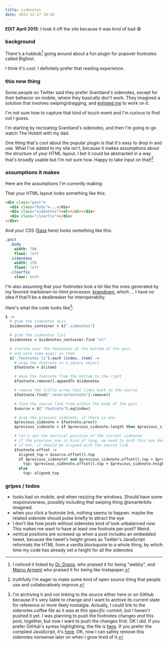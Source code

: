```yaml
---
title: sidenotes
date: 2013-12-27 18:43
---
```


**EDIT April 2015**: I took it off the site because it was kind of bad :smile:

### background

There's a hubbub[^hubbub] going around about a fun plugin for popover footnotes called Bigfoot.

[^hubbub]: I noticed it linked by [Dr. Drang](http://www.leancrew.com/all-this/2013/12/tweaking-bigfoot-footnotes/), who praised it for being "webby", and [Marco Arment](http://www.marco.org/2013/12/15/bigfoot) who praised it for being like Instapaper.

I think it's cool. I definitely prefer that reading experience.

### this new thing

Some people on Twitter said they prefer Grantland's sidenotes, except for their behavior on mobile, where they basically don't work. They imagined a solution that involves swiping/dragging, and [enlisted me](https://twitter.com/RagingTBolt/statuses/416606618197843969) to work on it.

I'm not sure how to capture that kind of touch event and I'm curious to find out I guess.

I'm starting by recreating Grantland's sidenotes, and then I'm going to go watch The Hobbit with my dad.

One thing that's cool about the popular plugin is that it's easy to drop in and use. What I've added to my site isn't, because it makes assumptions about the structure of your HTML layout. I bet it could be abstracted in a way that's broadly usable but I'm not sure how. Happy to take input on that![^opensource]

[^opensource]: truthfully I'm eager to make some kind of open source thing that people use and collaboratively improve.

### assumptions it makes

Here are the assumptions I'm currently making:

That your HTML layout looks something like this:

```html
<div class="post">
  <div class="body">...</div>
  <div class="sidenotes"><ol></ol></div>
  <div class="clearfix"></div>
</div>
```

And your CSS ([Sass](http://sass-lang.com/) here) looks something like this:

```sass
.post
  .body
    width: 70%
    float: left
  .sidenotes
    width: 25%
    float: left
  .clearfix
    clear: both
```

I'm also assuming that your footnotes look a lot like the ones generated by my favored markdown-to-html processor, [kramdown](http://kramdown.gettalong.org/), which ... I have *no* idea if that'll be a dealbreaker for interoperablity.

Here's what the code looks like[^nostalgia]:

[^nostalgia]: I'm archiving it and not linking to the source either here or on GitHub because it's very liable to change and I want to archive its current state for reference or more likely nostalgia. Actually, I *could* link to the sidenotes.coffee file as it was at *this specific commit*, but I haven't pushed it yet. I was planning to push the footnotes changes *and* this post, together, but now I want to push the changes first. OK I did. If you prefer GitHub's syntax highlighting, the file is [here][ghcoffee]. If you prefer the compiled JavaScript, it's [here][ghjs]. OK, now I can safely remove this sidenotes nonsense later on when I grow tired of it.

[ghcoffee]: https://github.com/hardscrabble/hardscrabble.github.io/blob/aba3d7fe860880cf9bd1ae93b16652b11b5d5177/_coffee/sidenotes.coffee
[ghjs]: https://github.com/hardscrabble/hardscrabble.github.io/blob/aba3d7fe860880cf9bd1ae93b16652b11b5d5177/js/sidenotes.js

```coffee
$ ->
  # grab the sidenotes divs
  $sidenotes_container = $(".sidenotes")

  # grab the sidenotes list
  $sidenotes = $sidenotes_container.find "ol"

  # iterate over the footnotes at the bottom of the post
  # and work some magic on them
  $(".footnotes li").each (index, item) ->
    # wrap the footnote in a jQuery object
    $footnote = $(item)

    # move the footnote from the bottom to the right
    $footnote.remove().appendTo $sidenotes

    # remove the little arrow that links back to the source
    $footnote.find(".reversefootnote").remove()

    # find the source link from within the body of the post
    $source = $(".footnote").eq(index)

    # grab the previous sidenote, if there is one
    $previous_sidenote = $footnote.prev()
    $previous_sidenote = if $previous_sidenote.length then $previous_sidenote else undefined

    # let's set the vertical position of the current sidenote
    # if the previous one is kind of long, we need to push this one down
    # if not, it should be aligned with the source link
    $footnote.offset ->
      aligned_top = $source.offset().top
      if $previous_sidenote? and $previous_sidenote.offset().top + $previous_sidenote.height() >= aligned_top
        top: $previous_sidenote.offset().top + $previous_sidenote.height() + 5
      else
        top: aligned_top
```

### gripes / todos

* looks bad on mobile, and when resizing the windows. Should have some responsiveness, possibly including that swiping thing @smarterbits imagined
* when you click a footnote link, nothing seems to happen. maybe the related sidenote should pulse briefly to attract the eye
* I don't like how posts without sidenotes kind of look unbalanced now. This makes me want to have at least one footnote per post? Weird.
* vertical positions are screwed up when a post includes an embedded tweet, because the tweet's height grows as Twitter's JavaScript reformats the HTML from a vanilla blockquote to a whole thing, by which time my code has already set a height for all the sidenotes
